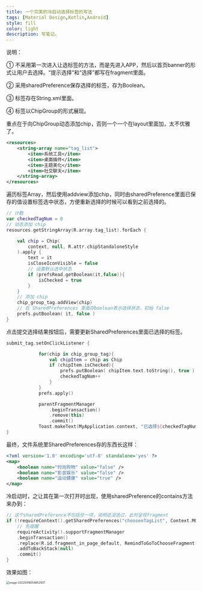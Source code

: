 ```yaml
---
title: 一个完美的冷启动选择标签的写法
tags: [Material Design,Kotlin,Android]
style: fill
color: light
description: 写笔记。
---
```


说明：

① 不采用第一次进入让选标签的方法，而是先进入APP，然后以首页banner的形式让用户去选择。“提示选择”和“选择”都写在fragment里面。

② 采用sharedPreference保存选择的标签，存为Boolean。

③ 标签存在String.xml里面。

④ 标签以ChipGroup的形式展现。



重点在于向ChipGroup动态添加chip，否则一个一个在layout里面加，太不优雅了。

```xml
<resources>
    <string-array name="tag_list">
        <item>系统工具</item>
        <item>桌面插件</item>
        <item>主题美化</item>
        <item>社交聊天</item>
    </string-array>
</resources>
```

遍历标签Array，然后使用addview添加chip，同时由sharedPreference里面已保存的值设置标签选中状态，方便重新选择的时候可以看到之前选择的。

```kotlin
// 计数
var checkedTagNum = 0
// 动态添加 chip
resources.getStringArray(R.array.tag_list).forEach {

    val chip = Chip(
        context, null, R.attr.chipStandaloneStyle
    ).apply {
        text = it
        isCloseIconVisible = false
        // 设置默认选中状态
        if (prefsRead.getBoolean(it,false)){
            isChecked = true
        }
    }
    // 添加 chip
    chip_group_tag.addView(chip)
    // 在 SharedPreferences 里面存boolean表示选择状态，初始 false
    prefs.putBoolean( it, false )
}
```

点击提交选择结果按钮后，需要更新SharedPreferences里面已选择的标签。

```kotlin
submit_tag.setOnClickListener {

            for(chip in chip_group_tag){
                val chipItem = chip as Chip
                if (chipItem.isChecked){
                    prefs.putBoolean( chipItem.text.toString(), true )
                    checkedTagNum++
                }
            }
            prefs.apply()

            parentFragmentManager
                .beginTransaction()
                .remove(this)
                .commit()
            Toast.makeText(MyApplication.context, "已选择${checkedTagNum}个标签，可在个人界面修改选取！", Toast.LENGTH_LONG).show()
}
```

最终，文件系统里SharedPreferences存的东西长这样：

```xml
<?xml version='1.0' encoding='utf-8' standalone='yes' ?>
<map>
    <boolean name="时尚购物" value="false" />
    <boolean name="影音娱乐" value="false" />
    <boolean name="运动健康" value="true" />
</map>
```

冷启动时，之让其在第一次打开时出现，使用sharedPreference的contains方法来办到：

```kotlin
// 这个sharedPreference不包括任一项，说明还没选过，此时呈现fragment
if (!requireContext().getSharedPreferences("choosenTagList", Context.MODE_PRIVATE).contains("社交聊天")){
    // 先提醒
    requireActivity().supportFragmentManager
    .beginTransaction()
    .replace(R.id.fragment_in_page_default, RemindToGoToChooseFragment(), null)
    .addToBackStack(null)
    .commit()
}
```



效果如图：

<img src="C:\Users\CG\AppData\Roaming\Typora\typora-user-images\image-20220416054652937.png" alt="image-20220416054652937" style="zoom:50%;" />